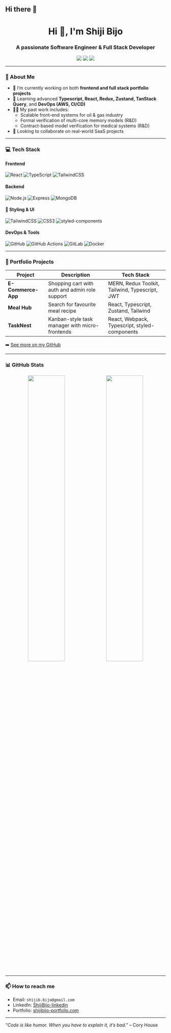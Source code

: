 ## Hi there 👋

<h1 align="center">Hi 👋, I'm Shiji Bijo</h1>
<h3 align="center">A passionate Software Engineer & Full Stack Developer</h3>

<p align="center">
  <a href="https://shiji-bijo.netlify.app/main.pdf" target="_blank"><img src="https://img.shields.io/badge/Portfolio-000?style=for-the-badge&logo=vercel&logoColor=white" /></a>
  <a href="mailto:shijib.bijo@gmail.com"><img src="https://img.shields.io/badge/Email-D14836?style=for-the-badge&logo=gmail&logoColor=white"/></a>
  <a href="https://www.linkedin.com/in/shiji-bijo-8468b642/" target="_blank"><img src="https://img.shields.io/badge/LinkedIn-0A66C2?style=for-the-badge&logo=linkedin&logoColor=white"/></a>
</p>

---

### 👋 About Me

- 🔭 I’m currently working on both **frontend and full stack portfolio projects**
- 🌱 Learning advanced **Typescript, React, Redux, Zustand, TanStack Query**, and **DevOps (AWS, CI/CD)**
- 👨‍💻 My past work includes:
  - Scalable front-end systems for oil & gas industry
  - Formal verification of multi-core memory models (R&D)
  - Contract-based model verification for medical systems (R&D)
- 💼 Looking to collaborate on real-world SaaS projects

---

### 💻 Tech Stack

#### Frontend
![React](https://img.shields.io/badge/-React-61DAFB?style=flat&logo=react&logoColor=white)
![TypeScript](https://img.shields.io/badge/-TypeScript-3178C6?style=flat&logo=typescript&logoColor=white)
![TailwindCSS](https://img.shields.io/badge/-TailwindCSS-38B2AC?style=flat&logo=tailwind-css&logoColor=white)

#### Backend
![Node.js](https://img.shields.io/badge/-Node.js-339933?style=flat&logo=node.js&logoColor=white)
![Express](https://img.shields.io/badge/-Express-000000?style=flat&logo=express&logoColor=white)
![MongoDB](https://img.shields.io/badge/-MongoDB-47A248?style=flat&logo=mongodb&logoColor=white)

#### 🎨 Styling & UI

![TailwindCSS](https://img.shields.io/badge/-TailwindCSS-38B2AC?style=flat&logo=tailwind-css&logoColor=white)
![CSS3](https://img.shields.io/badge/-CSS3-1572B6?style=flat&logo=css3&logoColor=white)
![styled-components](https://img.shields.io/badge/-styled--components-db7093?style=flat&logo=styled-components&logoColor=white)


#### DevOps & Tools
![GitHub](https://img.shields.io/badge/-GitHub-181717?style=flat&logo=github&logoColor=white)
![GitHub Actions](https://img.shields.io/badge/-GitHub%20Actions-2088FF?style=flat&logo=github-actions&logoColor=white)
![GitLab](https://img.shields.io/badge/-GitLab-FC6D26?style=flat&logo=gitlab&logoColor=white)
![Docker](https://img.shields.io/badge/-Docker-2496ED?style=flat&logo=docker&logoColor=white)

---

### 🧩 Portfolio Projects

| Project       | Description                                 | Tech Stack                        |
|---------------|---------------------------------------------|-----------------------------------|
| **E-Commerce-App** | Shopping cart with auth and admin role support | MERN, Redux Toolkit, Tailwind, Typescript, JWT |
| **Meal Hub** |Search for favourite meal recipe | React, Typescript, Zustand, Tailwind  |
| **TaskNest**  | Kanban-style task manager with micro-frontends | React, Webpack, Typescript, styled-components |



➡️ [See more on my GitHub](https://github.com/React-Ts-Apps)

---

### 📊 GitHub Stats

<p align="center">
  <img src="https://github-readme-stats.vercel.app/api?username=ShijiBijo84&show_icons=true&theme=github_dark" width="48%" />
  <img src="https://github-readme-streak-stats.herokuapp.com/?user=ShijiBijo84&theme=github-dark-blue" width="48%" />
</p>

---

### 📫 How to reach me

- Email: `shijib.bijo@gmail.com`
- LinkedIn: [ShijiBijo-linkedin](https://www.linkedin.com/in/shiji-bijo-8468b642/)
- Portfolio: [shijibijo-portfolio.com](https://shiji-bijo.netlify.app/main.pdf)

---

 *“Code is like humor. When you have to explain it, it’s bad.”* – Cory House

